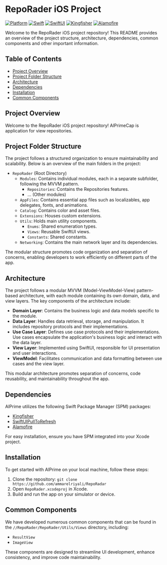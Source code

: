 # RepoRader iOS Project

[![Platform](https://img.shields.io/badge/platform-iOS-blue)](https://developer.apple.com/ios/)
[![Swift](https://img.shields.io/badge/swift-5.9-orange.svg)](https://swift.org/)
[![SwiftUI](https://img.shields.io/badge/swiftui-3.0-brightgreen.svg)](https://developer.apple.com/documentation/swiftui)
[![Kingfisher](https://img.shields.io/badge/Kingfisher-latest-blue)](https://github.com/onevcat/Kingfisher)
[![Alamofire](https://img.shields.io/badge/Alamofire-latest-blue)](https://github.com/onevcat/Alamofire)


Welcome to the RepoRader iOS project repository! This README provides an overview of the project structure, architecture, dependencies, common components and other important information.

## Table of Contents

- [Project Overview](#project-overview)
- [Project Folder Structure](#project-folder-structure)
- [Architecture](#architecture)
- [Dependencies](#dependencies)
- [Installation](#installation)
- [Common Components](#common-components)

## Project Overview

Welcome to the RepoRader iOS project repository! AlPrimeCap is application for view repositories.
## Project Folder Structure

The project follows a structured organization to ensure maintainability and scalability. Below is an overview of the main folders in the project:

- `RepoRader` (Root Directory)
  - `Modules`: Contains individual modules, each in a separate subfolder, following the MVVM pattern.
    - `Repositories`: Contains the Repositories features.
    - ... (Other modules)
  - `AppFiles`: Contains essential app files such as localizables, app delegates, fonts, and animations.
  - `Catalog`: Contains color and asset files.
  - `Extensions`: Houses custom extensions.
  - `Utils`: Holds main utility components.
    - `Enums`: Shared enumeration types.
    - `Views`: Reusable SwiftUI views.
    - `Constants`: Shared constants.
  - `Networking`: Contains the main network layer and its dependencies.
  
The modular structure promotes code organization and separation of concerns, enabling developers to work efficiently on different parts of the app.

## Architecture

The project follows a modular MVVM (Model-ViewModel-View) pattern-based architecture, with each module containing its own domain, data, and view layers. The key components of the architecture include:

- **Domain Layer**: Contains the business logic and data models specific to the module.
- **Data Layer**: Handles data retrieval, storage, and manipulation. It includes repository protocols and their implementations.
- **Use Case Layer**: Defines use case protocols and their implementations. Use cases encapsulate the application's business logic and interact with the data layer.
- **View Layer**: Implemented using SwiftUI, responsible for UI presentation and user interactions.
- **ViewModel**: Facilitates communication and data formatting between use cases and the view layer.

This modular architecture promotes separation of concerns, code reusability, and maintainability throughout the app.


## Dependencies

AlPrime utilizes the following Swift Package Manager (SPM) packages:

- [Kingfisher](https://github.com/onevcat/Kingfisher.git)
- [SwiftUIPullToRefresh](https://github.com/globulus/swiftui-pull-to-refresh)
- [Alamofire](https://github.com/Alamofire)

For easy installation, ensure you have SPM integrated into your Xcode project.

## Installation

To get started with AlPrime on your local machine, follow these steps:

1. Clone the repository: `git clone https://github.com/ammarelriyali/RepoRadar`
2. Open `RepoRader.xcodeproj` in Xcode.
3. Build and run the app on your simulator or device.

## Common Components

We have developed numerous common components that can be found in the `//RepoRader/RepoRader/Utils/Views` directory, including:

- `ResultView`
- `ImageView`

These components are designed to streamline UI development, enhance consistency, and improve code maintainability.
